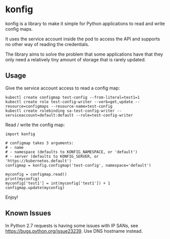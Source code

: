 # konfig

konfig is a library to make it simple for Python applications to read and write config maps.

It uses the service account inside the pod to access the API and supports no other way of
reading the credentials.

The library aims to solve the problem that some applications have that they only need
a relatively tiny amount of storage that is rarely updated.

## Usage

Give the service account access to read a config map:

```
kubectl create configmap test-config --from-literal=test1=1
kubectl create role test-config-writer --verb=get,update --resource=configmaps --resource-name=test-config
kubectl create rolebinding sa-test-config-writer --serviceaccount=default:default --role=test-config-writer
```

Read / write the config map:
```
import konfig

# configmap takes 3 arguments:
# - name
# - namespace (defaults to KONFIG_NAMESPACE, or 'default')
# - server (defaults to KONFIG_SERVER, or 'https://kubernetes.default')
configmap = konfig.configmap('test-config', namespace='default')

myconfig = configmap.read()
print(myconfig)
myconfig['test1'] = int(myconfig['test1']) + 1
configmap.update(myconfig)
```

Enjoy!

## Known Issues

In Python 2.7 requests is having some issues with IP SANs,
see https://bugs.python.org/issue23239. Use DNS hostname instead.
